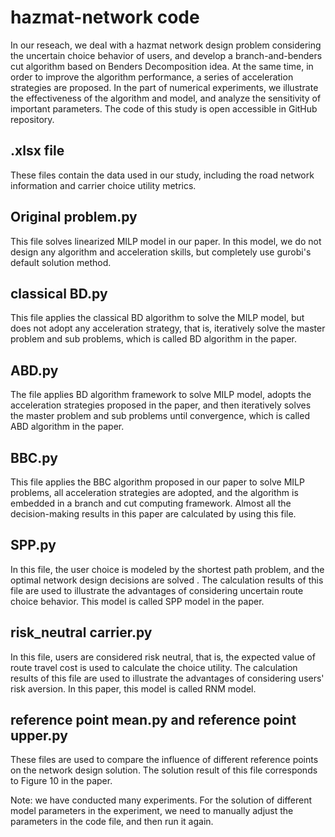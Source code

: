 # hazmat-network code

In our reseach,  we deal with a hazmat network design problem considering the uncertain choice behavior of users, and develop a branch-and-benders cut algorithm
based on Benders Decomposition idea. At the same time, in order to improve the algorithm performance, a series of acceleration strategies are proposed. 
In the part of numerical experiments, we illustrate the effectiveness of the algorithm and model, and analyze the sensitivity of important parameters. 
The code of this study is open accessible in GitHub repository.
## .xlsx file
These files contain the data used in our study, including the road network information and carrier choice utility metrics.
## Original problem.py
This file solves linearized MILP model in our paper. In this model, we do not design any algorithm and acceleration skills, but completely use
gurobi's default solution method.
## classical BD.py
This file applies the classical BD algorithm to solve the MILP model, but does not adopt any acceleration strategy, that is, iteratively solve the
master problem and sub problems, which is called BD algorithm in the paper.
## ABD.py
The file applies BD algorithm framework to solve MILP model, adopts the acceleration strategies proposed in the paper, and then iteratively solves the 
master problem and sub problems until convergence, which is called ABD algorithm in the paper.
## BBC.py
This file applies the BBC algorithm proposed in our paper to solve MILP problems, all acceleration strategies are adopted, and the algorithm is embedded
in a branch and cut computing framework. Almost all the decision-making results in this paper are calculated by using this file.
## SPP.py
In this file,  the user choice is modeled by the shortest path problem, and the optimal network design decisions are solved . The calculation results of 
this file are used to illustrate the advantages of considering uncertain route choice behavior. This model is called SPP model in the paper.
## risk_neutral carrier.py
In this file, users are considered risk neutral, that is, the expected value of route travel cost is used to calculate the choice utility. The calculation 
results of this file are used to illustrate the advantages of considering users' risk aversion. In this paper, this model is called RNM model.
## reference point mean.py and reference point upper.py
These files are used to compare the influence of different reference points on the network design solution. The solution result of this file corresponds to 
Figure 10 in the paper.

Note: we have conducted many experiments. For the solution of different model parameters in the experiment, we need to manually adjust the parameters in the
code file, and then run it again.
